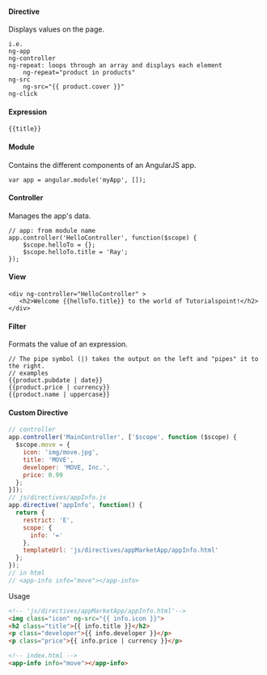 #### Directive
Displays values on the page.
```
i.e. 
ng-app 
ng-controller
ng-repeat: loops through an array and displays each element
    ng-repeat="product in products"
ng-src
    ng-src="{{ product.cover }}"
ng-click
```

#### Expression
```
{{title}}
```

#### Module
Contains the different components of an AngularJS app.
```
var app = angular.module('myApp', []);
```

#### Controller
Manages the app's data.
```
// app: from module name
app.controller('HelloController', function($scope) {
    $scope.helloTo = {};
    $scope.helloTo.title = 'Ray';
});
```

#### View
```
<div ng-controller="HelloController" >
   <h2>Welcome {{helloTo.title}} to the world of Tutorialspoint!</h2>
</div>
```

#### Filter
Formats the value of an expression.
```
// The pipe symbol (|) takes the output on the left and "pipes" it to the right.
// examples
{{product.pubdate | date}}
{{product.price | currency}}
{{product.name | uppercase}}
```

#### Custom Directive
```JavaScript
// controller
app.controller('MainController', ['$scope', function ($scope) {
  $scope.move = {
    icon: 'img/move.jpg',
    title: 'MOVE',
    developer: 'MOVE, Inc.',
    price: 0.99
  };
}]);
// js/directives/appInfo.js
app.directive('appInfo', function() {
  return {
    restrict: 'E',
    scope: {
      info: '='
    },
    templateUrl: 'js/directives/appMarketApp/appInfo.html'
  };
});
// in html
// <app-info info="move"></app-info>
```
Usage
```html
<!-- 'js/directives/appMarketApp/appInfo.html'-->
<img class="icon" ng-src="{{ info.icon }}">
<h2 class="title">{{ info.title }}</h2>
<p class="developer">{{ info.developer }}</p>
<p class="price">{{ info.price | currency }}</p>

<!-- index.html -->
<app-info info="move"></app-info>
```
